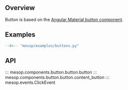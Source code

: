 ## Overview

Button is based on the [Angular Material button component](https://material.angular.io/components/button/overview).

## Examples

```python
--8<-- "mesop/examples/buttons.py"
```

## API

::: mesop.components.button.button.button
::: mesop.components.button.button.content_button
::: mesop.events.ClickEvent
